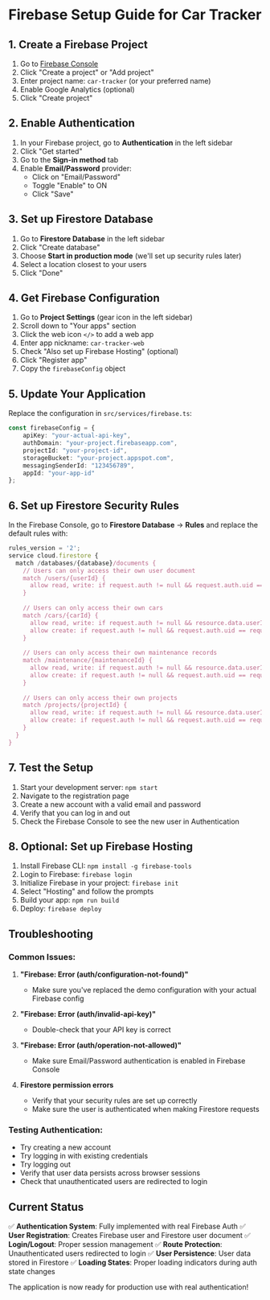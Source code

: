 # Firebase Setup Guide for Car Tracker

## 1. Create a Firebase Project

1. Go to [Firebase Console](https://console.firebase.google.com/)
2. Click "Create a project" or "Add project"
3. Enter project name: `car-tracker` (or your preferred name)
4. Enable Google Analytics (optional)
5. Click "Create project"

## 2. Enable Authentication

1. In your Firebase project, go to **Authentication** in the left sidebar
2. Click "Get started"
3. Go to the **Sign-in method** tab
4. Enable **Email/Password** provider:
   - Click on "Email/Password"
   - Toggle "Enable" to ON
   - Click "Save"

## 3. Set up Firestore Database

1. Go to **Firestore Database** in the left sidebar
2. Click "Create database"
3. Choose **Start in production mode** (we'll set up security rules later)
4. Select a location closest to your users
5. Click "Done"

## 4. Get Firebase Configuration

1. Go to **Project Settings** (gear icon in the left sidebar)
2. Scroll down to "Your apps" section
3. Click the web icon `</>` to add a web app
4. Enter app nickname: `car-tracker-web`
5. Check "Also set up Firebase Hosting" (optional)
6. Click "Register app"
7. Copy the `firebaseConfig` object

## 5. Update Your Application

Replace the configuration in `src/services/firebase.ts`:

```typescript
const firebaseConfig = {
    apiKey: "your-actual-api-key",
    authDomain: "your-project.firebaseapp.com",
    projectId: "your-project-id",
    storageBucket: "your-project.appspot.com",
    messagingSenderId: "123456789",
    appId: "your-app-id"
};
```

## 6. Set up Firestore Security Rules

In the Firebase Console, go to **Firestore Database** → **Rules** and replace the default rules with:

```javascript
rules_version = '2';
service cloud.firestore {
  match /databases/{database}/documents {
    // Users can only access their own user document
    match /users/{userId} {
      allow read, write: if request.auth != null && request.auth.uid == userId;
    }
    
    // Users can only access their own cars
    match /cars/{carId} {
      allow read, write: if request.auth != null && resource.data.userId == request.auth.uid;
      allow create: if request.auth != null && request.auth.uid == request.resource.data.userId;
    }
    
    // Users can only access their own maintenance records
    match /maintenance/{maintenanceId} {
      allow read, write: if request.auth != null && resource.data.userId == request.auth.uid;
      allow create: if request.auth != null && request.auth.uid == request.resource.data.userId;
    }
    
    // Users can only access their own projects
    match /projects/{projectId} {
      allow read, write: if request.auth != null && resource.data.userId == request.auth.uid;
      allow create: if request.auth != null && request.auth.uid == request.resource.data.userId;
    }
  }
}
```

## 7. Test the Setup

1. Start your development server: `npm start`
2. Navigate to the registration page
3. Create a new account with a valid email and password
4. Verify that you can log in and out
5. Check the Firebase Console to see the new user in Authentication

## 8. Optional: Set up Firebase Hosting

1. Install Firebase CLI: `npm install -g firebase-tools`
2. Login to Firebase: `firebase login`
3. Initialize Firebase in your project: `firebase init`
4. Select "Hosting" and follow the prompts
5. Build your app: `npm run build`
6. Deploy: `firebase deploy`

## Troubleshooting

### Common Issues:

1. **"Firebase: Error (auth/configuration-not-found)"**
   - Make sure you've replaced the demo configuration with your actual Firebase config

2. **"Firebase: Error (auth/invalid-api-key)"**
   - Double-check that your API key is correct

3. **"Firebase: Error (auth/operation-not-allowed)"**
   - Make sure Email/Password authentication is enabled in Firebase Console

4. **Firestore permission errors**
   - Verify that your security rules are set up correctly
   - Make sure the user is authenticated when making Firestore requests

### Testing Authentication:

- Try creating a new account
- Try logging in with existing credentials
- Try logging out
- Verify that user data persists across browser sessions
- Check that unauthenticated users are redirected to login

## Current Status

✅ **Authentication System**: Fully implemented with real Firebase Auth
✅ **User Registration**: Creates Firebase user and Firestore user document
✅ **Login/Logout**: Proper session management
✅ **Route Protection**: Unauthenticated users redirected to login
✅ **User Persistence**: User data stored in Firestore
✅ **Loading States**: Proper loading indicators during auth state changes

The application is now ready for production use with real authentication!
